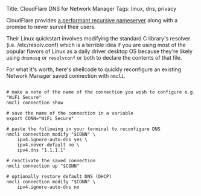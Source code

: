 Title: CloudFlare DNS for Network Manager
Tags: linux, dns, privacy

CloudFlare provides [a performant recursive nameserver](https://developers.cloudflare.com/1.1.1.1/what-is-1.1.1.1/) along with a promise to never surveil their users.

Their Linux quickstart involves modifying the standard C library's resolver (i.e. /etc/resolv.conf) which is a terrible idea if you are using most of the popular flavors of Linux as a daily driver desktop OS because they're likely using `dnsmasq` or `resolvconf` or both to declare the contents of that file.

For what it's worth, here's shellcode to quickly reconfigure an existing Network Manager saved connection with `nmcli`.

```shell

# make a note of the name of the connection you wish to configure e.g. "WiFi Secure"
nmcli connection show

# save the name of the connection in a variable
export CONN="WiFi Secure"

# paste the following in your terminal to reconfigure DNS
nmcli connection modify "$CONN" \
    ipv4.ignore-auto-dns yes \
    ipv4.never-default no \
    ipv4.dns "1.1.1.1"

# reactivate the saved connection
nmcli connection up "$CONN"

# optionally restore default DNS (DHCP)
nmcli connection modify "$CONN" \
    ipv4.ignore-auto-dns no

```
